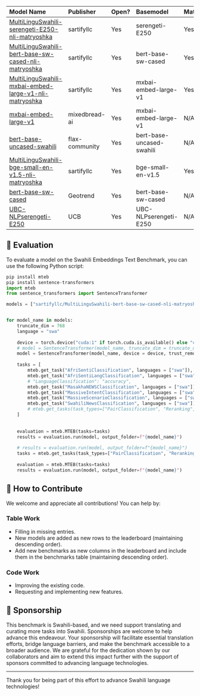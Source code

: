 | Model Name                                                                                                                                       | Publisher      | Open?   | Basemodel                 | Matryoshka   | Dimension   |   Average |   AfriSentiClassification |   AfriSentiLangClassification |   MasakhaNEWSClassification |   MassiveIntentClassification |   MassiveScenarioClassification |   SwahiliNewsClassification |   NTREXBitextMining |   MasakhaNEWSClusteringP2P |   MasakhaNEWSClusteringS2S |    XNLI |   MIRACLReranking |   MIRACLRetrieval |
|:-------------------------------------------------------------------------------------------------------------------------------------------------|:---------------|:--------|:--------------------------|:-------------|:------------|----------:|--------------------------:|------------------------------:|----------------------------:|------------------------------:|--------------------------------:|----------------------------:|--------------------:|---------------------------:|---------------------------:|--------:|------------------:|------------------:|
| [MultiLinguSwahili-serengeti-E250-nli-matryoshka](https://huggingface.co/sartifyllc/MultiLinguSwahili-serengeti-E250-nli-matryoshka)             | sartifyllc     | Yes     | serengeti-E250            | Yes          | 768         |   51.3997 |                   45.4011 |                       77.6318 |                     71.4496 |                       56.4492 |                         61.2038 |                     63.9453 |           63.4926   |                    38.6383 |                   32.6575  | 77.0157 |            19.287 |             9.624 |
| [MultiLinguSwahili-bert-base-sw-cased-nli-matryoshka](https://huggingface.co/sartifyllc/MultiLinguSwahili-bert-base-sw-cased-nli-matryoshka)     | sartifyllc     | Yes     | bert-base-sw-cased        | Yes          | 768         |   42.2575 |                   35.4278 |                       82.2461 |                     64.8529 |                       46.1332 |                         50.5649 |                     57.041  |            5.16086  |                    37.6302 |                   19.7916  | 68.5115 |            22.57  |            17.16  |
| [MultiLinguSwahili-mxbai-embed-large-v1-nli-matryoshka](https://huggingface.co/sartifyllc/MultiLinguSwahili-mxbai-embed-large-v1-nli-matryoshka) | sartifyllc     | Yes     | mxbai-embed-large-v1      | Yes          | 768         |   40.0694 |                   36.7914 |                       81.9434 |                     54.2647 |                       46.7182 |                         51.2206 |                     57.2949 |            5.4534   |                    34.5571 |                    9.27166 | 70.311  |            21.831 |            11.176 |
| [mxbai-embed-large-v1](https://huggingface.co/mixedbread-ai/mxbai-embed-large-v1)                                                                | mixedbread-ai  | Yes     | mxbai-embed-large-v1      | N/A          | N/A         |   39.6734 |                   35.0802 |                       83.4229 |                     57.416  |                       43.8635 |                         47.1923 |                     54.4678 |            5.87399  |                    27.5669 |                   21.1763  | 56.0497 |            23.742 |            20.229 |
| [bert-base-uncased-swahili](https://huggingface.co/flax-community/bert-base-uncased-swahili)                                                     | flax-community | Yes     | bert-base-uncased-swahili | N/A          | N/A         |   37.8727 |                   41.123  |                       80.8838 |                     66.0714 |                       48.302  |                         51.9334 |                     64.2236 |            0.400601 |                    18.6071 |                    2.04101 | 58.9762 |            13.807 |             8.103 |
| [MultiLinguSwahili-bge-small-en-v1.5-nli-matryoshka](https://huggingface.co/sartifyllc/MultiLinguSwahili-serengeti-E250-nli-matryoshka)          | sartifyllc     | Yes     | bge-small-en-v1.5         | Yes          | 256         |   36.3029 |                   35.107  |                       67.3486 |                     54.1597 |                       38.0027 |                         46.8393 |                     51.2305 |            5.01061  |                    21.7986 |                   17.8461  | 62.3059 |            21.521 |            14.465 |
| [bert-base-sw-cased](https://huggingface.co/Geotrend/bert-base-sw-cased)                                                                         | Geotrend       | Yes     | bert-base-sw-cased        | N/A          | N/A         |   33.6552 |                   35.3342 |                       84.3066 |                     62.3109 |                       36.3685 |                         38.7996 |                     57.9199 |            0.396624 |                    12.9566 |                    6.77267 | 55.6602 |            10.077 |             2.959 |
| [UBC-NLPserengeti-E250](https://huggingface.co/UBC-NLP/serengeti-E250)                                                                           | UCB            | Yes     | UBC-NLPserengeti-E250     | N/A          | N/A         |   33.581  |                   44.0374 |                       84.3848 |                     42.1008 |                       37.1957 |                         38.2414 |                     58.1592 |           12.7676   |                    15.7357 |                   14.7948  | 53.3967 |             2.041 |             0.117 |
## 🧪 Evaluation
To evaluate a model on the Swahili Embeddings Text Benchmark, you can use the following Python script:
```python
pip install mteb
pip install sentence-transformers
import mteb
from sentence_transformers import SentenceTransformer

models = ["sartifyllc/MultiLinguSwahili-bert-base-sw-cased-nli-matryoshka"]


for model_name in models:
    truncate_dim = 768
    language = "swa"
    
    device = torch.device("cuda:1" if torch.cuda.is_available() else "cpu") # if cuda available
    # model = SentenceTransformer(model_name, truncate_dim = truncate_dim, device = device, trust_remote_code=True) # if you want to use matryoshka n dimension
    model = SentenceTransformer(model_name, device = device, trust_remote_code=True)
    
    tasks = [
        mteb.get_task("AfriSentiClassification", languages = ["swa"]),
        mteb.get_task("AfriSentiLangClassification", languages = ["swa"]),
        # "LanguageClassification": "accuracy",
        mteb.get_task("MasakhaNEWSClassification", languages = ["swa"]),
        mteb.get_task("MassiveIntentClassification", languages = ["swa"]),
        mteb.get_task("MassiveScenarioClassification", languages = ["swa"]),
        mteb.get_task("SwahiliNewsClassification", languages = ["swa"]),
        # mteb.get_tasks(task_types=["PairClassification", "Reranking", "BitextMining", "Clustering", "Retrieval"], languages = ["swa"]),
    ]
    
    
    evaluation = mteb.MTEB(tasks=tasks)
    results = evaluation.run(model, output_folder=f"{model_name}")
    
    # results = evaluation.run(model, output_folder=f"{model_name}")
    tasks = mteb.get_tasks(task_types=["PairClassification", "Reranking", "BitextMining", "Clustering", "Retrieval"], languages = ["swa"])
    
    evaluation = mteb.MTEB(tasks=tasks)
    results = evaluation.run(model, output_folder=f"{model_name}")
```


## 🤝 How to Contribute

We welcome and appreciate all contributions! You can help by:

### Table Work

- Filling in missing entries.
- New models are added as new rows to the leaderboard (maintaining descending order).
- Add new benchmarks as new columns in the leaderboard and include them in the benchmarks table (maintaining descending order).

### Code Work

- Improving the existing code.
- Requesting and implementing new features.

## 🤝 Sponsorship

This benchmark is Swahili-based, and we need support translating and curating more tasks into Swahili. Sponsorships are welcome to help advance this endeavour. Your sponsorship will facilitate essential translation efforts, bridge language barriers, and make the benchmark accessible to a broader audience. We are grateful for the dedication shown by our collaborators and aim to extend this impact further with the support of sponsors committed to advancing language technologies.

---

Thank you for being part of this effort to advance Swahili language technologies!